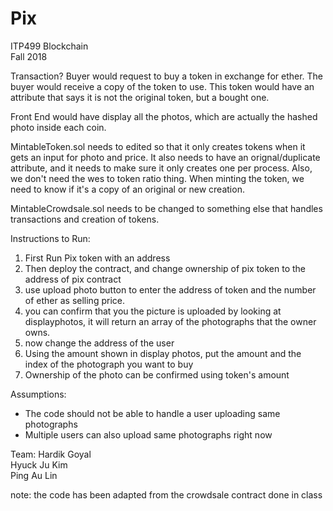 # Pix


ITP499 Blockchain  
Fall 2018  


Transaction?
Buyer would request to buy a token in exchange for ether.
The buyer would receive a copy of the token to use.
This token would have an attribute that says it is not the original token, but a bought one.

Front End would have display all the photos, which are actually the hashed photo inside each coin.

MintableToken.sol needs to edited so that it only creates tokens when it gets an input for photo and price.
It also needs to have an orignal/duplicate attribute, and it needs to make sure it only creates one per process.
Also, we don't need the wes to token ratio thing. 
When minting the token, we need to know if it's a copy of an original or new creation.

MintableCrowdsale.sol needs to be changed to something else that handles transactions and creation of tokens. 

Instructions to Run: 
1) First Run Pix token with an address
2) Then deploy the contract, and change ownership of pix token to the address of pix contract
3) use upload photo button to enter the address of token and the number of ether as selling price. 
4) you can confirm that you the picture is uploaded by looking at displayphotos, it will return an array of the photographs that the owner owns. 
5) now change the address of the user 
6) Using the amount shown in display photos, put the amount and the index of the photograph you want to buy 
7) Ownership of the photo can be confirmed using token's amount 

Assumptions:
- The code should not be able to handle a user uploading same photographs 
- Multiple users can also upload same photographs right now

Team:
Hardik Goyal  
Hyuck Ju Kim  
Ping Au Lin  


note: the code has been adapted from the crowdsale contract done in class
